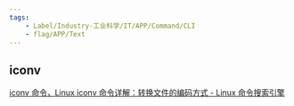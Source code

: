 ```yaml
---
tags:
    - Label/Industry-工业科学/IT/APP/Command/CLI
    - flag/APP/Text
---
```


## iconv

[iconv 命令，Linux iconv 命令详解：转换文件的编码方式 - Linux 命令搜索引擎](https://wangchujiang.com/linux-command/c/iconv.html)